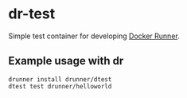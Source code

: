 # dr-test
Simple test container for developing [Docker Runner](https://github.com/j842/dr).

## Example usage with dr

```
drunner install drunner/dtest
dtest test drunner/helloworld
```

